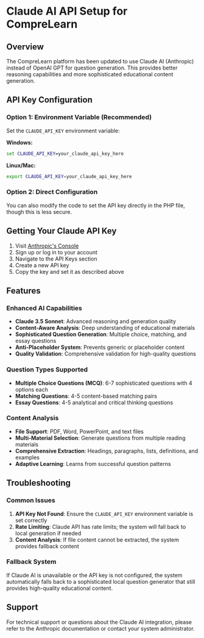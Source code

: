# Claude AI API Setup for CompreLearn

## Overview
The CompreLearn platform has been updated to use Claude AI (Anthropic) instead of OpenAI GPT for question generation. This provides better reasoning capabilities and more sophisticated educational content generation.

## API Key Configuration

### Option 1: Environment Variable (Recommended)
Set the `CLAUDE_API_KEY` environment variable:

**Windows:**
```cmd
set CLAUDE_API_KEY=your_claude_api_key_here
```

**Linux/Mac:**
```bash
export CLAUDE_API_KEY=your_claude_api_key_here
```

### Option 2: Direct Configuration
You can also modify the code to set the API key directly in the PHP file, though this is less secure.

## Getting Your Claude API Key

1. Visit [Anthropic's Console](https://console.anthropic.com/)
2. Sign up or log in to your account
3. Navigate to the API Keys section
4. Create a new API key
5. Copy the key and set it as described above

## Features

### Enhanced AI Capabilities
- **Claude 3.5 Sonnet**: Advanced reasoning and generation quality
- **Content-Aware Analysis**: Deep understanding of educational materials
- **Sophisticated Question Generation**: Multiple choice, matching, and essay questions
- **Anti-Placeholder System**: Prevents generic or placeholder content
- **Quality Validation**: Comprehensive validation for high-quality questions

### Question Types Supported
- **Multiple Choice Questions (MCQ)**: 6-7 sophisticated questions with 4 options each
- **Matching Questions**: 4-5 content-based matching pairs
- **Essay Questions**: 4-5 analytical and critical thinking questions

### Content Analysis
- **File Support**: PDF, Word, PowerPoint, and text files
- **Multi-Material Selection**: Generate questions from multiple reading materials
- **Comprehensive Extraction**: Headings, paragraphs, lists, definitions, and examples
- **Adaptive Learning**: Learns from successful question patterns

## Troubleshooting

### Common Issues
1. **API Key Not Found**: Ensure the `CLAUDE_API_KEY` environment variable is set correctly
2. **Rate Limiting**: Claude API has rate limits; the system will fall back to local generation if needed
3. **Content Analysis**: If file content cannot be extracted, the system provides fallback content

### Fallback System
If Claude AI is unavailable or the API key is not configured, the system automatically falls back to a sophisticated local question generator that still provides high-quality educational content.

## Support
For technical support or questions about the Claude AI integration, please refer to the Anthropic documentation or contact your system administrator.
